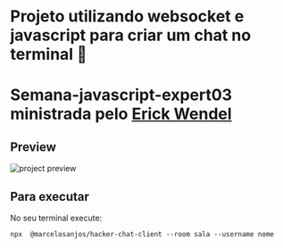 
# Projeto utilizando websocket e javascript para criar um chat no terminal :rocket:

# Semana-javascript-expert03 ministrada pelo [Erick Wendel](http://github.com/ErickWendel)

## Preview

![project preview](https://i.postimg.cc/N0NsBy2d/chat-view.png)

## Para executar
No seu terminal execute:
```sd
npx  @marcelosanjos/hacker-chat-client --room sala --username nome
```
